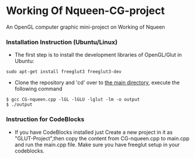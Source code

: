 # Working Of Nqueen-CG-project

An OpenGL computer graphic mini-project on Working of Nqueen 

### Installation Instruction (Ubuntu/Linux)

- The first step is to install the development libraries of OpenGL/Glut in Ubuntu:
```
sudo apt-get install freeglut3 freeglut3-dev
```
- Clone the repository and 'cd' over to [the main directory](https://github.com/cristonkrizz/Nqueen-CG-project), execute the following command

```
$ gcc CG-nqueen.cpp -lGL -lGLU -lglut -lm -o output
$ ./output
```
### Instruction for CodeBlocks

- If you have CodeBlocks installed just Create a new project in it as "GLUT-Project",then copy the content from CG-nqueen.cpp to main.cpp and run the main.cpp file. Make sure you have freeglut setup in your codeblocks.
